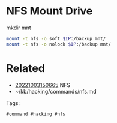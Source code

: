 # NFS Mount Drive
mkdir mnt
```bash
mount -t nfs -o soft $IP:/backup mnt/
mount -t nfs -o nolock $IP:/backup mnt/
```

# Related

- [20221003150665](/zet/20221003150665/README.md) NFS
- ~/kb/hacking/commands/nfs.md

Tags:

    #command #hacking #nfs 
